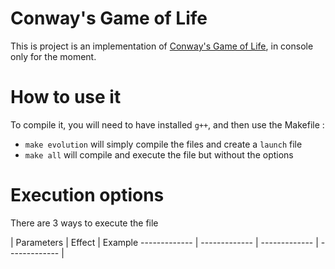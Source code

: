 
# Conway's Game of Life

This is project is an implementation of [Conway's Game of Life](https://en.wikipedia.org/wiki/Conway%27s_Game_of_Life), in console only for the moment.

# How to use it

To compile it, you will need to have installed ``` g++ ```, and then use the Makefile : 

- ``` make evolution ``` will simply compile the files and create a ```launch``` file
- ``` make all ``` will compile and execute the file but without the options

# Execution options

There are 3 ways to execute the file
 
| Parameters | Effect | Example
 ------------- | ------------- | ------------- | ------------- |
